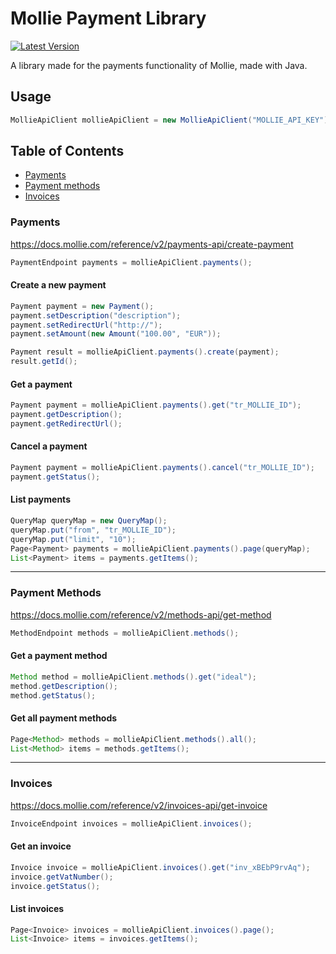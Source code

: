 Mollie Payment Library
======
[![Latest Version](https://img.shields.io/github/tag/martenweijer/mollie-java.svg?style=flat-square)](https://github.com/martenweijer/mollie-java/tags)

A library made for the payments functionality of Mollie, made with Java.

## Usage
```java
MollieApiClient mollieApiClient = new MollieApiClient("MOLLIE_API_KEY");
```

## Table of Contents

* [Payments](#payments)
* [Payment methods](#payment-methods)
* [Invoices](#invoices)

### Payments
https://docs.mollie.com/reference/v2/payments-api/create-payment
```java
PaymentEndpoint payments = mollieApiClient.payments();
```

#### Create a new payment
```java
Payment payment = new Payment();
payment.setDescription("description");
payment.setRedirectUrl("http://");
payment.setAmount(new Amount("100.00", "EUR"));

Payment result = mollieApiClient.payments().create(payment);
result.getId();
```

#### Get a payment
```java
Payment payment = mollieApiClient.payments().get("tr_MOLLIE_ID");
payment.getDescription();
payment.getRedirectUrl();
```

#### Cancel a payment
```java
Payment payment = mollieApiClient.payments().cancel("tr_MOLLIE_ID");
payment.getStatus();
```

#### List payments
```java
QueryMap queryMap = new QueryMap();
queryMap.put("from", "tr_MOLLIE_ID");
queryMap.put("limit", "10");
Page<Payment> payments = mollieApiClient.payments().page(queryMap);
List<Payment> items = payments.getItems();
```

----

### Payment Methods
https://docs.mollie.com/reference/v2/methods-api/get-method
```java
MethodEndpoint methods = mollieApiClient.methods();
```

#### Get a payment method
```java
Method method = mollieApiClient.methods().get("ideal");
method.getDescription();
method.getStatus();
```

#### Get all payment methods
```java
Page<Method> methods = mollieApiClient.methods().all();
List<Method> items = methods.getItems();
```

----

### Invoices
https://docs.mollie.com/reference/v2/invoices-api/get-invoice
```java
InvoiceEndpoint invoices = mollieApiClient.invoices();
```

#### Get an invoice
```java
Invoice invoice = mollieApiClient.invoices().get("inv_xBEbP9rvAq");
invoice.getVatNumber();
invoice.getStatus();
```

#### List invoices
```java
Page<Invoice> invoices = mollieApiClient.invoices().page();
List<Invoice> items = invoices.getItems();
```
